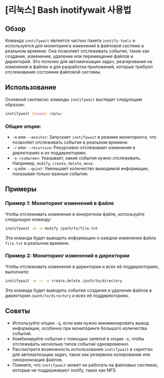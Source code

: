 # [리눅스] Bash inotifywait 사용법

## Обзор
Команда `inotifywait` является частью пакета `inotify-tools` и используется для мониторинга изменений в файловой системе в реальном времени. Она позволяет отслеживать события, такие как создание, изменение, удаление или перемещение файлов и директорий. Это полезно для автоматизации задач, реагирования на изменения в файлах и для разработки приложений, которые требуют отслеживания состояния файловой системы.

## Использование
Основной синтаксис команды `inotifywait` выглядит следующим образом:

```bash
inotifywait [опции] <путь>
```

### Общие опции:
- `-m` или `--monitor`: Запускает `inotifywait` в режиме мониторинга, что позволяет отслеживать события в реальном времени.
- `-r` или `--recursive`: Рекурсивно отслеживает изменения в директориях и их поддиректориях.
- `-e <событие>`: Указывает, какие события нужно отслеживать. Например, `modify`, `create`, `delete`, `move`.
- `-q` или `--quiet`: Уменьшает количество выводимой информации, показывая только важные события.

## Примеры

### Пример 1: Мониторинг изменений в файле
Чтобы отслеживать изменения в конкретном файле, используйте следующую команду:

```bash
inotifywait -m -e modify /path/to/file.txt
```

Эта команда будет выводить информацию о каждом изменении файла `file.txt` в реальном времени.

### Пример 2: Мониторинг изменений в директории
Чтобы отслеживать изменения в директории и всех её поддиректориях, выполните:

```bash
inotifywait -m -r -e create,delete /path/to/directory
```

Эта команда будет выводить события создания и удаления файлов в директории `/path/to/directory` и всех её поддиректориях.

## Советы
- Используйте опцию `-q`, если вам нужно минимизировать вывод информации, особенно при мониторинге большого количества событий.
- Комбинируйте события с помощью запятой в опции `-e`, чтобы отслеживать несколько типов событий одновременно.
- Рассмотрите возможность использования `inotifywait` в скриптах для автоматизации задач, таких как резервное копирование или синхронизация файлов.
- Помните, что `inotifywait` может не работать на файловых системах, которые не поддерживают inotify, таких как NFS.